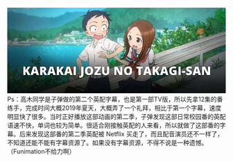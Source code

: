 ![](.pic.jpg)
Ps：高木同学是子弹做的第二个英配字幕，也是第一部TV版，所以先拿12集的番练手，完成时间大概2019年夏天，大概弄了一个礼拜，相比于第一个字幕，速度明显快了很多。当时正好播放这部动画的第二季，子弹发现这部日常校园番的英配语速不快，单词也较为简单。很适合刚接触英配的人来看，所以就做了这部番的字幕。后来发现这部番的第二季英配被 Netflix 买走了，而且配音演员还不一样了，不知道还能不能有字幕资源了。如果没有字幕资源，不得不说是一种遗憾。（Funimation不给力啊）
